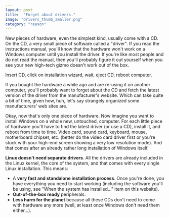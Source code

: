 ```yaml
---
layout: post
title:  "Forget about drivers."
image: "drivers_thumb_smaller.png"
category: "reason"
---
```

New pieces of hardware, even the simplest kind, usually come with a CD. On the CD, a very small piece of software called a "driver". If you read the instructions manual, you'll know that the hardware won't work on a Windows computer until you install the driver. If you're like most people and do not read the manual, then you'll probably figure it out yourself when you see your new high-tech gizmo doesn't work out of the box.

Insert CD, click on installation wizard, wait, eject CD, reboot computer.

If you bought the hardware a while ago and are re-using it on another computer, you'll probably want to forget about the CD and fetch the latest version of the driver from the manufacturer's website. Which can take quite a bit of time, given how, huh, let's say strangely organized some manufacturers' web sites are.

Okay, now that's only one piece of hardware. Now imagine you want to install Windows on a whole new, untouched, computer. For each little piece of hardware you'll have to find the latest driver (or use a CD), install it, and reboot from time to time. Video card, sound card, keyboard, mouse, motherboard chipset, etc. (better do the video card driver first or you're stuck with your high-end screen showing a very low resolution mode). And that comes after an already rather long installation of Windows itself.

**Linux doesn't need separate drivers**. All the drivers are already included in the Linux kernel, the core of the system, and that comes with every single Linux installation. This means:

* A **very fast and standalone installation process**. Once you're done, you have everything you need to start working (including the software you'll be using, see "When the system has installed..." item on this website).
* **Out-of-the-box ready** peripherals.
* **Less harm for the planet** because all these CDs don't need to come with hardware any more (well, at least once Windows don't need them either...).
